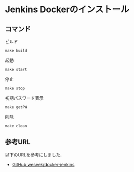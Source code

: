 # Jenkins Dockerのインストール


## コマンド

ビルド

```shell
make build
```

起動

```shell
make start
```

停止

```shell
make stop
```

初期パスワード表示

```shell
make getPW
```

削除

```shell
make clean
```

## 参考URL

以下のURLを参考にしました.

- [GitHub weseek/docker-jenkins](https://github.com/weseek/docker-jenkins)
